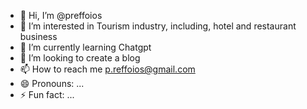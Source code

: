 - 👋 Hi, I’m @preffoios
- 👀 I’m interested in Tourism industry, including, hotel and restaurant business
- 🌱 I’m currently learning Chatgpt
- 💞️ I’m looking to create a blog
- 📫 How to reach me p.reffoios@gmail.com
- 😄 Pronouns: ...
- ⚡ Fun fact: ...

<!---
preffoios/preffoios is a ✨ special ✨ repository because its `README.md` (this file) appears on your GitHub profile.
You can click the Preview link to take a look at your changes.
--->
